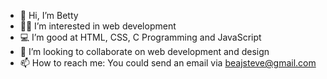 - 👋 Hi, I’m Betty
- 👩‍💻 I’m interested in web development
- 💻 I’m good at HTML, CSS, C Programming and JavaScript 
- 🤝 I’m looking to collaborate on web development and design
- 📫 How to reach me: You could send an email via beajsteve@gmail.com

<!---
betty-18/betty-18 is a ✨ special ✨ repository because its `README.md` (this file) appears on your GitHub profile.
You can click the Preview link to take a look at your changes.
--->
